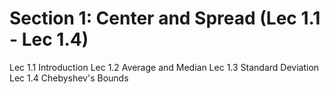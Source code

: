 # Section 1: Center and Spread (Lec 1.1 - Lec 1.4)

Lec 1.1 Introduction
Lec 1.2 Average and Median
Lec 1.3 Standard Deviation
Lec 1.4 Chebyshev's Bounds